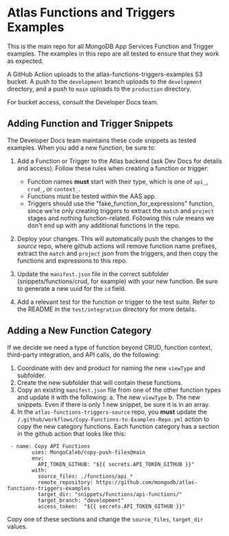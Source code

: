 # Atlas Functions and Triggers Examples

This is the main repo for all MongoDB App Services Function and Trigger examples.
The examples in this repo are all tested to ensure that they work as expected.

A GitHub Action uploads to the atlas-functions-triggers-examples S3 bucket.
A push to the `development` branch uploads to the `development` directory,
and a push to `main` uploads to the `production` directory.

For bucket access, consult the Developer Docs team.

## Adding Function and Trigger Snippets

The Developer Docs team maintains these code snippets as tested examples.
When you add a new function, be sure to:

1. Add a Function or Trigger to the Atlas backend (ask Dev Docs for details 
   and access). Follow these rules when creating a function or trigger:

   - Function names **must** start with their type, which is one of `api_`, 
     `crud_`, or `context_`. 
   - Functions must be tested within the AAS app.
   - Triggers should use the "fake_function_for_expressions" 
     function, since we're only creating triggers to extract the ``match`` and ``project`` stages and  nothing function-related. Following this rule means we don't end up with any additional functions in the repo.

2. Deploy your changes. This will automatically push the changes to the *source* repo, where github actions will remove function name prefixes, extract the ``match`` and ``project`` json from the triggers, and then copy the functions and expressions to this repo.

3. Update the `manifest.json` file in the correct subfolder (snippets/functions/crud, for example) with your new function. Be sure to generate a new uuid for the `id` field. 

4. Add a relevant test for the function or trigger to the test suite. Refer to the README in the `test/integration` directory for more details.

## Adding a New Function Category

If we decide we need a type of function beyond CRUD, function context, third-party integration, and API calls, do the following:

1. Coordinate with dev and product for naming the new `viewType` and subfolder.
2. Create the new subfolder that will contain these functions.
3. Copy an existing `manifest.json` file from one of the other function types and update it with the following:
   a. The new `viewType`
   b. The new snippets. Even if there is only 1 new snippet, be sure it is in an array.
4. In the `atlas-functions-triggers-source` repo, you **must** update the `/.github/workflows/Copy-Functions-to-Examples-Repo.yml` action to copy the new category functions. Each function category has a section in the github action that looks like this:
```
 - name: Copy API Functions
        uses: MongoCaleb/copy-push-files@main
        env:
          API_TOKEN_GITHUB: "${{ secrets.API_TOKEN_GITHUB }}"
        with:
          source_files: ./functions/api_*
          remote_repository: https://github.com/mongodb/atlas-functions-triggers-examples
          target_dir: "snippets/functions/api-functions/"
          target_branch: "development"
          access_token:  "${{ secrets.API_TOKEN_GITHUB }}"
   ```
Copy one of these sections and change the `source_files`, `target_dir` values.